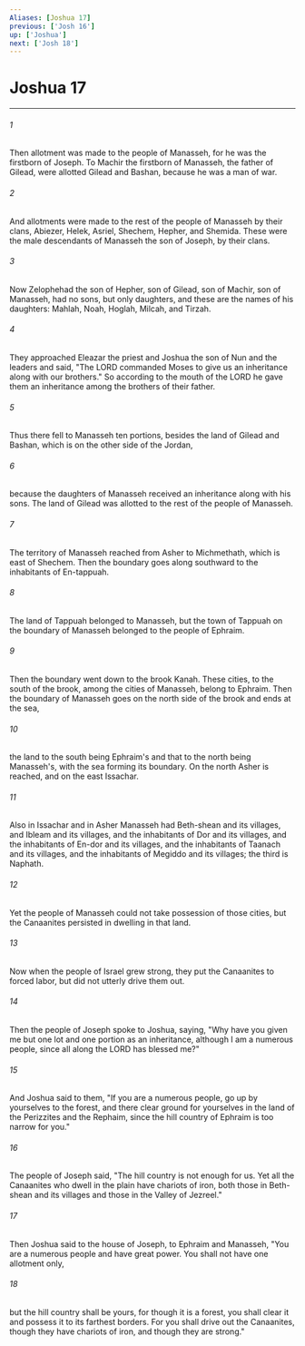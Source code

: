 ```yaml
---
Aliases: [Joshua 17]
previous: ['Josh 16']
up: ['Joshua']
next: ['Josh 18']
---
```

# Joshua 17

***

 

###### 1 
Then allotment was made to the people of Manasseh, for he was the firstborn of Joseph. To Machir the firstborn of Manasseh, the father of Gilead, were allotted Gilead and Bashan, because he was a man of war. 
 

###### 2 
And allotments were made to the rest of the people of Manasseh by their clans, Abiezer, Helek, Asriel, Shechem, Hepher, and Shemida. These were the male descendants of Manasseh the son of Joseph, by their clans.
 
 

###### 3 
Now Zelophehad the son of Hepher, son of Gilead, son of Machir, son of Manasseh, had no sons, but only daughters, and these are the names of his daughters: Mahlah, Noah, Hoglah, Milcah, and Tirzah. 
 

###### 4 
They approached Eleazar the priest and Joshua the son of Nun and the leaders and said, "The LORD commanded Moses to give us an inheritance along with our brothers." So according to the mouth of the LORD he gave them an inheritance among the brothers of their father. 
 

###### 5 
Thus there fell to Manasseh ten portions, besides the land of Gilead and Bashan, which is on the other side of the Jordan, 
 

###### 6 
because the daughters of Manasseh received an inheritance along with his sons. The land of Gilead was allotted to the rest of the people of Manasseh.
 
 

###### 7 
The territory of Manasseh reached from Asher to Michmethath, which is east of Shechem. Then the boundary goes along southward to the inhabitants of En-tappuah. 
 

###### 8 
The land of Tappuah belonged to Manasseh, but the town of Tappuah on the boundary of Manasseh belonged to the people of Ephraim. 
 

###### 9 
Then the boundary went down to the brook Kanah. These cities, to the south of the brook, among the cities of Manasseh, belong to Ephraim. Then the boundary of Manasseh goes on the north side of the brook and ends at the sea, 
 

###### 10 
the land to the south being Ephraim's and that to the north being Manasseh's, with the sea forming its boundary. On the north Asher is reached, and on the east Issachar. 
 

###### 11 
Also in Issachar and in Asher Manasseh had Beth-shean and its villages, and Ibleam and its villages, and the inhabitants of Dor and its villages, and the inhabitants of En-dor and its villages, and the inhabitants of Taanach and its villages, and the inhabitants of Megiddo and its villages; the third is Naphath. 
 

###### 12 
Yet the people of Manasseh could not take possession of those cities, but the Canaanites persisted in dwelling in that land. 
 

###### 13 
Now when the people of Israel grew strong, they put the Canaanites to forced labor, but did not utterly drive them out.
 
 

###### 14 
Then the people of Joseph spoke to Joshua, saying, "Why have you given me but one lot and one portion as an inheritance, although I am a numerous people, since all along the LORD has blessed me?" 
 

###### 15 
And Joshua said to them, "If you are a numerous people, go up by yourselves to the forest, and there clear ground for yourselves in the land of the Perizzites and the Rephaim, since the hill country of Ephraim is too narrow for you." 
 

###### 16 
The people of Joseph said, "The hill country is not enough for us. Yet all the Canaanites who dwell in the plain have chariots of iron, both those in Beth-shean and its villages and those in the Valley of Jezreel." 
 

###### 17 
Then Joshua said to the house of Joseph, to Ephraim and Manasseh, "You are a numerous people and have great power. You shall not have one allotment only, 
 

###### 18 
but the hill country shall be yours, for though it is a forest, you shall clear it and possess it to its farthest borders. For you shall drive out the Canaanites, though they have chariots of iron, and though they are strong."
 

